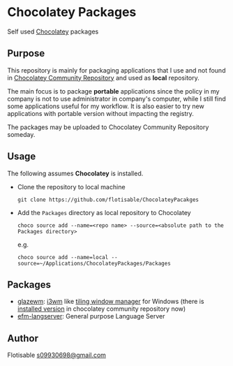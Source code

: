 # Chocolatey Packages
  Self used [Chocolatey](https://chocolatey.org/) packages
## Purpose
   This repository is mainly for packaging applications that I use and not found in [Chocolatey Community Repository](https://community.chocolatey.org/packages) and used as **local** repository.

   The main focus is to package **portable** applications since the policy in my company is not to use administrator in company's computer, while I still find some applications useful for my workflow.
   It is also easier to try new applications with portable version without impacting the registry.

   The packages may be uploaded to Chocolatey Community Repository someday.

## Usage
   The following assumes **Chocolatey** is installed.

   - Clone the repository to local machine
     ```
     git clone https://github.com/flotisable/ChocolateyPacakges
     ```

   - Add the `Packages` directory as local repository to Chocolatey
     ```
     choco source add --name=<repo name> --source=<absolute path to the Packages directory>
     ```
     e.g.
     ```
     choco source add --name=local --source=~/Applications/ChocolateyPackages/Packages
     ```

## Packages
   - [glazewm](https://github.com/lars-berger/GlazeWM): [i3wm](https://i3wm.org/) like [tiling window manager](https://en.wikipedia.org/wiki/Tiling_window_manager) for Windows (there is [installed version](https://community.chocolatey.org/packages/glazewm) in chocolatey community repository now)
   - [efm-langserver](https://github.com/mattn/efm-langserver): General purpose Language Server 

## Author
   Flotisable <s09930698@gmail.com>
